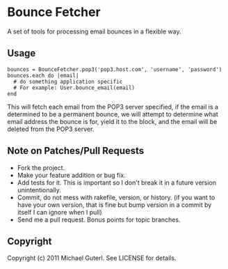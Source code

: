 # Bounce Fetcher

A set of tools for processing email bounces in a flexible way.

## Usage

    bounces = BounceFetcher.pop3('pop3.host.com', 'username', 'password')
    bounces.each do |email|
      # do something application specific
      # For example: User.bounce_email(email)
    end

This will fetch each email from the POP3 server specified, if the email is a determined to be a permanent bounce, we will attempt to determine what email address the bounce is for, yield it to the block, and the email will be deleted from the POP3 server.

## Note on Patches/Pull Requests

* Fork the project.
* Make your feature addition or bug fix.
* Add tests for it. This is important so I don't break it in a
  future version unintentionally.
* Commit, do not mess with rakefile, version, or history.
  (if you want to have your own version, that is fine but bump version in a commit by itself I can ignore when I pull)
* Send me a pull request. Bonus points for topic branches.

## Copyright

Copyright (c) 2011 Michael Guterl. See LICENSE for details.
